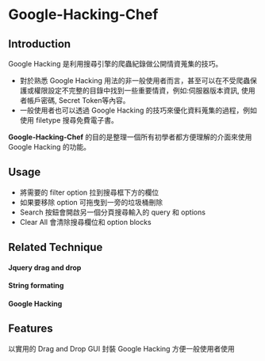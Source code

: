 # Google-Hacking-Chef

## Introduction
Google Hacking 是利用搜尋引擎的爬蟲紀錄做公開情資蒐集的技巧。
- 對於熟悉 Google Hacking 用法的非一般使用者而言，甚至可以在不受爬蟲保護或權限設定不完整的目錄中找到一些重要情資，例如:伺服器版本資訊, 使用者帳戶密碼, Secret Token等內容。
- 一般使用者也可以透過 Google Hacking 的技巧來優化資料蒐集的過程，例如使用 filetype 搜尋免費電子書。

**Google-Hacking-Chef** 的目的是整理一個所有初學者都方便理解的介面來使用 Google Hacking 的功能。

## Usage
- 將需要的 filter option 拉到搜尋框下方的欄位
- 如果要移除 option 可拖曳到一旁的垃圾桶刪除
- Search 按鈕會開啟另一個分頁搜尋輸入的 query 和 options 
- Clear All 會清除搜尋欄位和 option blocks
## Related Technique
#### Jquery drag and drop
#### String formating
#### Google Hacking

## Features
以實用的 Drag and Drop GUI 封裝 Google Hacking 方便一般使用者使用
